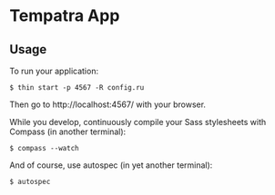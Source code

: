 # Tempatra App #

## Usage ##

To run your application:

    $ thin start -p 4567 -R config.ru

Then go to http://localhost:4567/ with your browser.

While you develop, continuously compile your Sass stylesheets with Compass (in another terminal):

    $ compass --watch

And of course, use autospec (in yet another terminal):

    $ autospec

